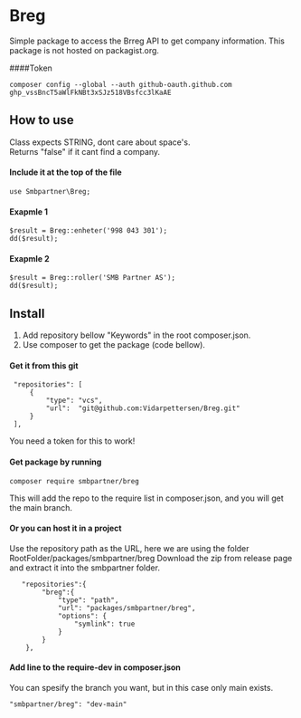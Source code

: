# Breg
Simple package to access the Brreg API to get company information. This package is not hosted on packagist.org.

####Token
```
composer config --global --auth github-oauth.github.com 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
```
  
## How to use
Class expects STRING, dont care about space's.  
Returns "false" if it cant find a company.
  
#### Include it at the top of the file
```
use Smbpartner\Breg;
```

#### Exapmle 1
```
$result = Breg::enheter('998 043 301');
dd($result);
```
#### Exapmle 2
```
$result = Breg::roller('SMB Partner AS');
dd($result);
```


## Install
1. Add repository bellow "Keywords" in the root composer.json. 
2. Use composer to get the package (code bellow).
  
#### Get it from this git
```
 "repositories": [
     {
         "type": "vcs",
         "url":  "git@github.com:Vidarpettersen/Breg.git"
     }
 ],
```
You need a token for this to work!

#### Get package by running
```
composer require smbpartner/breg
```
This will add the repo to the require list in composer.json, and you will get the main branch.

  
#### Or you can host it in a project  
Use the repository path as the URL, here we are using the folder RootFolder/packages/smbpartner/breg 
Download the zip from release page and extract it into the smbpartner folder.  
```
   "repositories":{
        "breg":{
            "type": "path",
            "url": "packages/smbpartner/breg",
            "options": {
                "symlink": true
            }
        }
    },
```

#### Add line to the require-dev in composer.json
You can spesify the branch you want, but in this case only main exists.
```
"smbpartner/breg": "dev-main"
```

